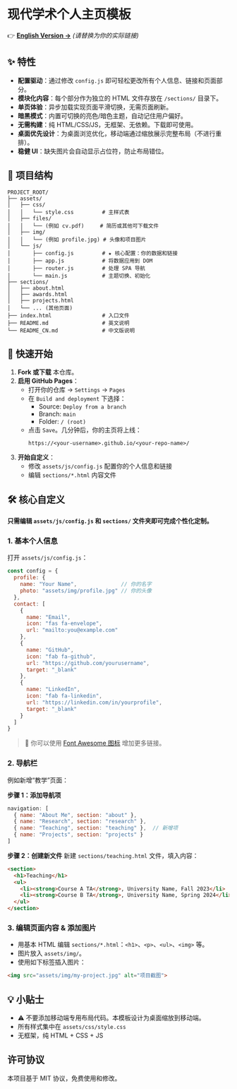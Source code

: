 
# 现代学术个人主页模板

👉 **[English Version →](README.md)** _(请替换为你的实际链接)_

## ✨ 特性

- **配置驱动**：通过修改 `config.js` 即可轻松更改所有个人信息、链接和页面部分。
- **模块化内容**：每个部分作为独立的 HTML 文件存放在 `/sections/` 目录下。
- **单页体验**：异步加载实现页面平滑切换，无需页面刷新。
- **暗黑模式**：内置可切换的亮色/暗色主题，自动记住用户偏好。
- **无需构建**：纯 HTML/CSS/JS，无框架、无依赖。下载即可使用。
- **桌面优先设计**：为桌面浏览优化，移动端通过缩放展示完整布局（不进行重排）。
- **稳健 UI**：缺失图片会自动显示占位符，防止布局错位。

## 📁 项目结构

```
PROJECT_ROOT/
├── assets/
│   ├── css/
│   │   └── style.css         # 主样式表
│   ├── files/
│   │   └── (例如 cv.pdf)     # 简历或其他可下载文件
│   ├── img/
│   │   └── (例如 profile.jpg) # 头像和项目图片
│   └── js/
│       ├── config.js         # ★ 核心配置：你的数据和链接
│       ├── app.js            # 将数据应用到 DOM
│       ├── router.js         # 处理 SPA 导航
│       └── main.js           # 主题切换、初始化
├── sections/
│   ├── about.html
│   ├── awards.html
│   ├── projects.html
│   └── ... (其他页面)
├── index.html                # 入口文件
├── README.md                 # 英文说明
└── README_CN.md              # 中文版说明
```

## 🚀 快速开始

1. **Fork 或下载** 本仓库。
2. **启用 GitHub Pages**：
   - 打开你的仓库 → `Settings` → `Pages`
   - 在 `Build and deployment` 下选择：
     - Source: `Deploy from a branch`
     - Branch: `main`
     - Folder: `/ (root)`
   - 点击 `Save`。几分钟后，你的主页将上线：
     ```
     https://<your-username>.github.io/<your-repo-name>/
     ```
3. **开始自定义**：
   - 修改 `assets/js/config.js` 配置你的个人信息和链接
   - 编辑 `sections/*.html` 内容文件

## 🛠️ 核心自定义

**只需编辑 `assets/js/config.js` 和 `sections/` 文件夹即可完成个性化定制。**

### 1. 基本个人信息

打开 `assets/js/config.js`：

```js
const config = {
  profile: {
    name: "Your Name",              // 你的名字
    photo: "assets/img/profile.jpg" // 你的头像
  },
  contact: [
    {
      name: "Email",
      icon: "fas fa-envelope",
      url: "mailto:you@example.com"
    },
    {
      name: "GitHub",
      icon: "fab fa-github",
      url: "https://github.com/yourusername",
      target: "_blank"
    },
    {
      name: "LinkedIn",
      icon: "fab fa-linkedin",
      url: "https://linkedin.com/in/yourprofile",
      target: "_blank"
    }
  ]
}
```

> 🔧 你可以使用 [Font Awesome 图标](https://fontawesome.com/search?m=free) 增加更多链接。

### 2. 导航栏

例如新增“教学”页面：

**步骤 1：添加导航项**

```js
navigation: [
  { name: "About Me", section: "about" },
  { name: "Research", section: "research" },
  { name: "Teaching", section: "teaching" },  // 新增项
  { name: "Projects", section: "projects" }
]
```

**步骤 2：创建新文件**
新建 `sections/teaching.html` 文件，填入内容：

```html
<section>
  <h1>Teaching</h1>
  <ul>
    <li><strong>Course A TA</strong>, University Name, Fall 2023</li>
    <li><strong>Course B TA</strong>, University Name, Spring 2024</li>
  </ul>
</section>
```

### 3. 编辑页面内容 & 添加图片

- 用基本 HTML 编辑 `sections/*.html`：`<h1>`、`<p>`、`<ul>`、`<img>` 等。
- 图片放入 `assets/img/`。
- 使用如下标签插入图片：

```html
<img src="assets/img/my-project.jpg" alt="项目截图">
```

## 💡 小贴士

- ⚠️ 不要添加移动端专用布局代码。本模板设计为桌面缩放到移动端。
- 所有样式集中在 `assets/css/style.css`
- 无框架，纯 HTML + CSS + JS

## 许可协议

本项目基于 MIT 协议，免费使用和修改。
